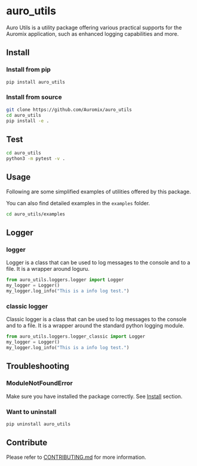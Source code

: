# auro_utils

Auro Utils is a utility package offering various practical supports for the Auromix application, such as enhanced logging capabilities and more.

## Install
### Install from pip
```bash
pip install auro_utils
```
### Install from source

```bash
git clone https://github.com/Auromix/auro_utils
cd auro_utils
pip install -e .
```

## Test

```bash
cd auro_utils
python3 -m pytest -v .
```

## Usage

Following are some simplified examples of utilities offered by this package.

You can also find detailed examples in the `examples` folder.

```bash
cd auro_utils/examples
```

## Logger

### logger

Logger is a class that can be used to log messages to the console and to a file. It is a wrapper around loguru.

```python
from auro_utils.loggers.logger import Logger
my_logger = Logger()
my_logger.log_info("This is a info log test.")
```

### classic logger

Classic logger is a class that can be used to log messages to the console and to a file. It is a wrapper around the standard python logging module.

```python
from auro_utils.loggers.logger_classic import Logger
my_logger = Logger()
my_logger.log_info("This is a info log test.")
```

## Troubleshooting

### ModuleNotFoundError

Make sure you have installed the package correctly. See [Install](#install) section.

### Want to uninstall

```bash
pip uninstall auro_utils
```

## Contribute

Please refer to [CONTRIBUTING.md](CONTRIBUTING.md) for more information.
